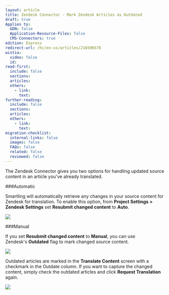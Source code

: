 ```yaml
---
layout: article
title: Zendesk Connector - Mark Zendesk Articles as Outdated
draft: true
Applies to:
  GDN: false
  Application-Resource-Files: false
  CMS-Connectors: true
edition: Express
redirect-url: /hc/en-us/articles/216506578
wistia:
  video: false
  id:
read-first:
  include: false
  sections:
  articles:
  others:
    - link:
      text:
further-reading:
  include: false
  sections:
  articles:
  others:
    - link:
      text:
migration-checklist:
  internal-links: false
  images: false
  FAQs: false
  related: false
  reviewed: false
---
```


The Zendesk Connector gives you two options for handling updated source content in an article you've already translated.

###Automatic

Smartling will automatically retrieve any changes in your source content for Zendesk for translation. To enable this option, from **Project Settings > Zendesk Settings** set **Resubmit changed content** to **Auto**.

![](/hc/en-us/article_attachments/208538988/Smartling___Zendesk_Settings.png)

###Manual

If you set **Resubmit changed content** to **Manual**, you can use Zendesk's **Outdated** flag to mark changed source content.

![](/hc/en-us/article_attachments/205309927/Smartling_Help_Center.png)

Outdated articles are marked in the **Translate Content** screen with a checkmark in the Outdate column. If you want to capture the changed content, simply check the outdated articles and click **Request Translation** again.

![](/hc/en-us/article_attachments/208539068/Smartling___Translate_Content.png)

